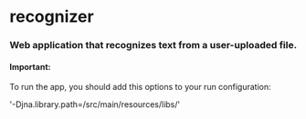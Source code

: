 # recognizer

<h3>Web application that recognizes text from a user-uploaded file.</h3>

<h4>Important:</h4>

To run the app, you should add this options to your run configuration:

'-Djna.library.path=<path to the project>/src/main/resources/libs/'
